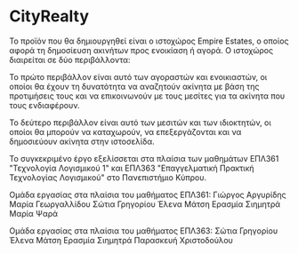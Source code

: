 # CityRealty

Το προϊόν που θα δημιουργηθεί είναι ο ιστοχώρος Empire Estates, ο οποίος αφορά τη δημοσίευση ακινήτων προς ενοικίαση ή αγορά. Ο ιστοχώρος διαιρείται σε δύο περιβάλλοντα:

Το πρώτο περιβάλλον είναι αυτό των αγοραστών και ενοικιαστών, οι οποίοι θα έχουν τη δυνατότητα να αναζητούν ακίνητα με βάση της προτιμήσεις τους και να επικοινωνούν με τους μεσίτες για τα ακίνητα που τους ενδιαφέρουν.

Το δεύτερο περιβάλλον είναι αυτό των μεσιτών και των ιδιοκτητών, οι οποίοι θα μπορούν να καταχωρούν, να επεξεργάζονται και να δημοσιεύουν ακίνητα στην ιστοσελίδα. 

Το συγκεκριμένο έργο εξελίσσεται στα πλαίσια των μαθημάτων ΕΠΛ361 "Τεχνολογία Λογισμικού 1" και ΕΠΛ363 "Επαγγελματική Πρακτική Τεχνολογίας Λογισμικού" στο Πανεπιστήμιο Κύπρου. 

Ομάδα εργασίας στα πλαίσια του μαθήματος ΕΠΛ361:
Γιώργος Αργυρίδης
Μαρία Γεωργαλλίδου
Σώτια Γρηγορίου
Έλενα Μάτση
Ερασμία Σιημητρά
Μαρία Ψαρά

Ομάδα εργασίας στα πλαίσια του μαθήματος ΕΠΛ363:
Σώτια Γρηγορίου
Έλενα Μάτση
Ερασμία Σιημητρά
Παρασκευή Χριστοδούλου
